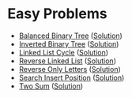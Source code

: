 # Easy Problems
- [Balanced Binary Tree](https://leetcode.com/problems/balanced-binary-tree/) ([Solution](https://github.com/martinock/leetcode-solution/blob/master/easy/balanced-binary-tree.cpp))
- [Inverted Binary Tree](https://leetcode.com/problems/invert-binary-tree/) ([Solution](https://github.com/martinock/leetcode-solution/blob/master/easy/inverted-binary-tree.cpp))
- [Linked List Cycle](https://leetcode.com/problems/linked-list-cycle/) ([Solution](https://github.com/martinock/leetcode-solution/blob/master/easy/linked-list-cycle.cpp))
- [Reverse Linked List](https://leetcode.com/problems/reverse-linked-list/submissions/) ([Solution](https://github.com/martinock/leetcode-solution/blob/master/easy/reverse-linked-list.cpp))
- [Reverse Only Letters](https://leetcode.com/problems/reverse-only-letters/) ([Solution](https://github.com/martinock/leetcode-solution/blob/master/easy/reverse-only-letters.cpp))
- [Search Insert Position](https://leetcode.com/problems/search-insert-position/) ([Solution](https://github.com/martinock/leetcode-solution/blob/master/easy/search-insert-position.cpp))
- [Two Sum](https://leetcode.com/problems/two-sum/) ([Solution](https://github.com/martinock/leetcode-solution/blob/master/easy/two-sum.go))